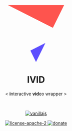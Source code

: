 <p align="center">
  <a href="https://vuegg.github.io/" target="_blank">
    <svg version="1.1" xmlns="http://www.w3.org/2000/svg" xmlns:xlink="http://www.w3.org/1999/xlink" preserveAspectRatio="xMidYMid meet" viewBox="0 0 640 640" width="180" height="180"><defs><path d="M255.99 512.01L320 480L426.67 426.67L319.99 640L255.99 512.01Z" id="c1lOIdcIm4"></path><path d="M320 159.98L0 0L640 0L512.01 255.99L320 159.98Z" id="cekoXLu9k"></path></defs><g><g><g><use xlink:href="#c1lOIdcIm4" opacity="1" fill="#2b18ff" fill-opacity="0.76"></use></g><g><use xlink:href="#cekoXLu9k" opacity="1" fill="#ff2018" fill-opacity="0.76"></use></g></g></g></svg>
  </a>
</p>
<h1 align="center">IVID</h1>
<p align="center">< <b>i</b>nteractive <b>vid</b>eo wrapper ></p>

</br>

<p align="center">
</p>

<p align="center">
  <a href="https://github.com/vuegg/vuegg#donate">
    <img src="https://img.shields.io/badge/vanilla--F7DF1E.svg?style=popout-square&logo=javascript&longCache=true" alt="vanillajs" style="max-width:100%;">
  </a>
</p>

<p align="center">

  <a href="https://github.com/ividjs/ivid/blob/master/LICENSE">
    <img src="https://img.shields.io/badge/license-Apache--2.0-green.svg?longCache=true" alt="license-apache-2">
  </a>
  <a href="https://www.patreon.com/bePatron?u=10700791">
    <img src="https://img.shields.io/badge/%E2%9D%A4%EF%B8%8F-donate-red.svg?longCache=true" alt="donate">
  </a>
</p>